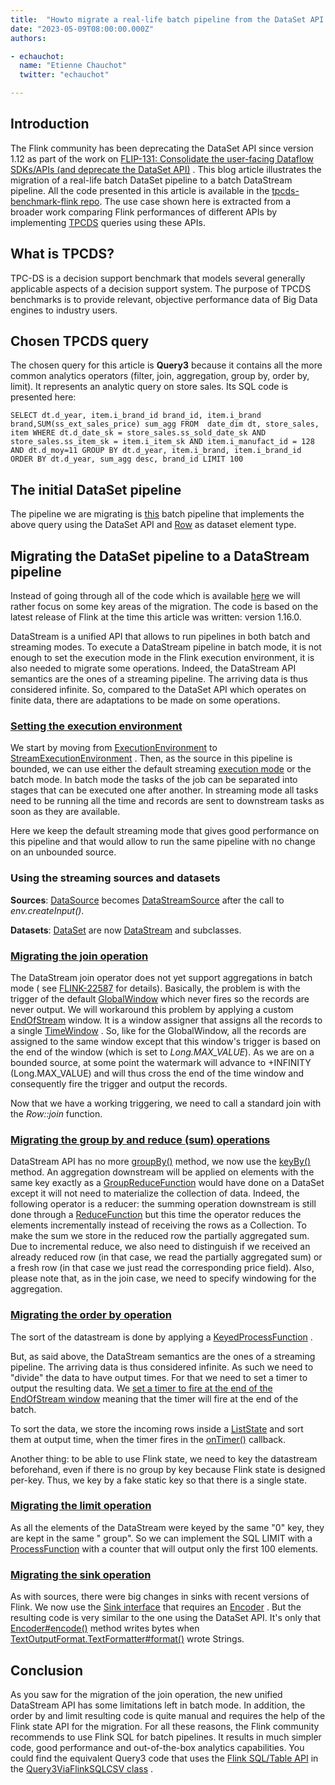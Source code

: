```yaml
---
title:  "Howto migrate a real-life batch pipeline from the DataSet API to the DataStream API"
date: "2023-05-09T08:00:00.000Z"
authors:

- echauchot:
  name: "Etienne Chauchot"
  twitter: "echauchot"

---
```


## Introduction

The Flink community has been deprecating the DataSet API since version 1.12 as part of the work on
[FLIP-131: Consolidate the user-facing Dataflow SDKs/APIs (and deprecate the DataSet API)](https://cwiki.apache.org/confluence/pages/viewpage.action?pageId=158866741)
.
This blog article illustrates the migration of a real-life batch DataSet pipeline to a batch
DataStream pipeline.
All the code presented in this article is available in
the [tpcds-benchmark-flink repo](https://github.com/echauchot/tpcds-benchmark-flink).
The use case shown here is extracted from a broader work comparing Flink performances of different
APIs
by implementing [TPCDS](https://www.tpc.org/tpcds/) queries using these APIs.

## What is TPCDS?

TPC-DS is a decision support benchmark that models several generally applicable aspects of a
decision support system. The purpose of TPCDS benchmarks is to provide relevant, objective
performance data of Big Data engines to industry users.

## Chosen TPCDS query

The chosen query for this article is **Query3**  because it contains all the more common analytics
operators (filter, join, aggregation, group by, order by, limit). It represents an analytic query on
store sales. Its SQL code is presented here:

`SELECT dt.d_year, item.i_brand_id brand_id, item.i_brand brand,SUM(ss_ext_sales_price) sum_agg
FROM  date_dim dt, store_sales, item
WHERE dt.d_date_sk = store_sales.ss_sold_date_sk
AND store_sales.ss_item_sk = item.i_item_sk
AND item.i_manufact_id = 128
AND dt.d_moy=11
GROUP BY dt.d_year, item.i_brand, item.i_brand_id
ORDER BY dt.d_year, sum_agg desc, brand_id
LIMIT 100`

## The initial DataSet pipeline

The pipeline we are migrating
is [this](https://github.com/echauchot/tpcds-benchmark-flink/blob/4273a3bc45d6e4fbdd5fa531fe48f85b8d0a9d3f/src/main/java/org/example/tpcds/flink/Query3ViaFlinkRowDataset.java)
batch pipeline that implements the above query using the DataSet API
and [Row](https://nightlies.apache.org/flink/flink-docs-release-1.16/api/java/org/apache/flink/types/Row.html)
as dataset element type.

## Migrating the DataSet pipeline to a DataStream pipeline

Instead of going through all of the code which is
available [here](https://github.com/echauchot/tpcds-benchmark-flink/blob/4273a3bc45d6e4fbdd5fa531fe48f85b8d0a9d3f/src/main/java/org/example/tpcds/flink/Query3ViaFlinkRowDatastream.java)
we will rather focus on some key areas of the migration. The code is based on the latest release
of Flink at the time this article was written: version 1.16.0.

DataStream is a unified API that allows to run pipelines in both batch and streaming modes. To
execute a DataStream pipeline in batch mode, it is not enough to set the execution mode in the Flink
execution environment, it is also needed to migrate some operations. Indeed, the DataStream API
semantics are the ones of a streaming pipeline. The arriving data is thus considered infinite. So,
compared to the DataSet API which operates on finite data, there are adaptations to be made on some
operations.

### [Setting the execution environment](https://github.com/echauchot/tpcds-benchmark-flink/blob/4273a3bc45d6e4fbdd5fa531fe48f85b8d0a9d3f/src/main/java/org/example/tpcds/flink/Query3ViaFlinkRowDatastream.java#L90-L96)

We start by moving
from [ExecutionEnvironment](https://nightlies.apache.org/flink/flink-docs-release-1.16/api/java/org/apache/flink/api/java/ExecutionEnvironment.html)
to [StreamExecutionEnvironment](https://nightlies.apache.org/flink/flink-docs-release-1.16/api/java/org/apache/flink/streaming/api/environment/StreamExecutionEnvironment.html)
. Then, as the source in this pipeline is bounded, we can use either the default
streaming [execution mode](https://nightlies.apache.org/flink/flink-docs-release-1.16/docs/dev/datastream/execution_mode//)
or the batch mode. In batch mode the tasks of the job can be separated into stages that can be
executed one after another. In streaming mode all tasks need to be running all the time and records
are sent to downstream tasks as soon as they are available.

Here we keep the default streaming mode that gives good performance on this pipeline and that would
allow to run the same pipeline with no change on an unbounded source.

### Using the streaming sources and datasets

**Sources**: [DataSource<T>](https://nightlies.apache.org/flink/flink-docs-release-1.16/api/java/org/apache/flink/api/java/operators/DataSource.html)
becomes [DataStreamSource<T>](https://nightlies.apache.org/flink/flink-docs-release-1.16/api/java/org/apache/flink/streaming/api/datastream/DataStreamSource.html)
after the call to _env.createInput()_.

**Datasets**: [DataSet<T>](https://nightlies.apache.org/flink/flink-docs-release-1.16/api/java/org/apache/flink/api/java/DataSet.html)
are
now [DataStream<T>](https://nightlies.apache.org/flink/flink-docs-release-1.16/api/java/org/apache/flink/streaming/api/datastream/DataStream.html)
and subclasses.

### [Migrating the join operation](https://github.com/echauchot/tpcds-benchmark-flink/blob/4273a3bc45d6e4fbdd5fa531fe48f85b8d0a9d3f/src/main/java/org/example/tpcds/flink/Query3ViaFlinkRowDatastream.java#L129-L135)

The DataStream join operator does not yet support aggregations in batch mode (
see [FLINK-22587](https://issues.apache.org/jira/browse/FLINK-22587) for details). Basically, the
problem is with the trigger of the
default [GlobalWindow](https://nightlies.apache.org/flink/flink-docs-release-1.16/api/java/org/apache/flink/streaming/api/windowing/windows/GlobalWindow.html)
which never fires so the records are never output. We will workaround this problem by applying a
custom [EndOfStream](https://github.com/echauchot/tpcds-benchmark-flink/blob/9589c7c74e7152badee8400d775b4af7a998e487/src/main/java/org/example/tpcds/flink/Query3ViaFlinkRowDatastream.java#L246-L280)
window. It is a window assigner that assigns all the records to a
single [TimeWindow](https://nightlies.apache.org/flink/flink-docs-release-1.16/api/java/org/apache/flink/streaming/api/windowing/windows/TimeWindow.html)
. So, like for the GlobalWindow, all the records are assigned to the same window except that this
window's trigger is based on the end of the window (which is set to _Long.MAX_VALUE_). As we are on
a bounded source, at some point the watermark will advance to +INFINITY (Long.MAX_VALUE) and will
thus cross the end of the time window and consequently fire the trigger and output the records.

Now that we have a working triggering, we need to call a standard join with the  _Row::join_
function.

### [Migrating the group by and reduce (sum) operations](https://github.com/echauchot/tpcds-benchmark-flink/blob/9589c7c74e7152badee8400d775b4af7a998e487/src/main/java/org/example/tpcds/flink/Query3ViaFlinkRowDatastream.java#L145-L169)

DataStream API has no
more [groupBy()](https://nightlies.apache.org/flink/flink-docs-release-1.16/api/java/org/apache/flink/api/java/DataSet.html#groupBy-org.apache.flink.api.java.functions.KeySelector-)
method, we now use
the [keyBy()](https://nightlies.apache.org/flink/flink-docs-release-1.16/api/java/org/apache/flink/streaming/api/datastream/DataStream.html#keyBy-org.apache.flink.api.java.functions.KeySelector-)
method. An aggregation downstream will be applied on elements with the same key exactly as
a [GroupReduceFunction](https://nightlies.apache.org/flink/flink-docs-release-1.16/api/java/org/apache/flink/api/common/functions/GroupReduceFunction.html)
would have done on a DataSet except it will not need to materialize the collection of data. Indeed, the following
operator is a reducer: the summing operation downstream is still done through
a [ReduceFunction](https://nightlies.apache.org/flink/flink-docs-release-1.16/api/java/org/apache/flink/api/common/functions/ReduceFunction.html)
but this time the operator reduces the elements incrementally instead of receiving the rows as a
Collection. To make the sum we store in the reduced row the partially aggregated sum. Due to incremental reduce,
we also need to distinguish if we received an already reduced row (in that case, we read the
partially aggregated sum) or a fresh row (in that case we just read the corresponding price field).
Also, please note that, as in the join case, we need to specify windowing for the aggregation.

### [Migrating the order by operation](https://github.com/echauchot/tpcds-benchmark-flink/blob/9589c7c74e7152badee8400d775b4af7a998e487/src/main/java/org/example/tpcds/flink/Query3ViaFlinkRowDatastream.java#L171-L211)

The sort of the datastream is done by applying
a [KeyedProcessFunction](https://nightlies.apache.org/flink/flink-docs-release-1.16/api/java/org/apache/flink/streaming/api/functions/KeyedProcessFunction.html)
.

But, as said above, the DataStream semantics are the ones of a streaming pipeline. The arriving data
is thus considered infinite. As such we need to "divide" the data to have output times. For that we
need to set a timer to output the resulting data. We [set a timer to fire at the end of the EndOfStream window](https://github.com/echauchot/tpcds-benchmark-flink/blob/9589c7c74e7152badee8400d775b4af7a998e487/src/main/java/org/example/tpcds/flink/Query3ViaFlinkRowDatastream.java#L188)
meaning that the timer will fire at the end of the batch.

To sort the data, we store the incoming rows inside
a [ListState](https://nightlies.apache.org/flink/flink-docs-release-1.16/api/java/org/apache/flink/api/common/state/ListState.html)
and sort them at output time, when the timer fires in
the [onTimer()](https://nightlies.apache.org/flink/flink-docs-release-1.16/api/java/org/apache/flink/streaming/api/functions/KeyedProcessFunction.html#onTimer-long-org.apache.flink.streaming.api.functions.KeyedProcessFunction.OnTimerContext-org.apache.flink.util.Collector-)
callback.

Another thing: to be able to use Flink state, we need to key the datastream beforehand, even if
there
is no group by key because Flink state is designed per-key. Thus, we key by a fake static key so
that there is a single state.

### [Migrating the limit operation](https://github.com/echauchot/tpcds-benchmark-flink/blob/9589c7c74e7152badee8400d775b4af7a998e487/src/main/java/org/example/tpcds/flink/Query3ViaFlinkRowDatastream.java#L213-L223)

As all the elements of the DataStream were keyed by the same "0" key, they are kept in the same "
group". So we can implement the SQL LIMIT with
a [ProcessFunction](https://nightlies.apache.org/flink/flink-docs-release-1.16/api/java/org/apache/flink/streaming/api/functions/ProcessFunction.html)
with a counter that will output only the first 100 elements.

### [Migrating the sink operation](https://github.com/echauchot/tpcds-benchmark-flink/blob/9589c7c74e7152badee8400d775b4af7a998e487/src/main/java/org/example/tpcds/flink/Query3ViaFlinkRowDatastream.java#L225-L236)

As with sources, there were big changes in sinks with recent versions of Flink. We now use
the [Sink interface](https://nightlies.apache.org/flink/flink-docs-release-1.16/api/java/org/apache/flink/api/connector/sink2/Sink.html)
that requires
an [Encoder](https://nightlies.apache.org/flink/flink-docs-release-1.16/api/java/org/apache/flink/api/common/serialization/Encoder.html)
. But the resulting code is very similar to the one using the DataSet API. It's only
that [Encoder#encode()](https://nightlies.apache.org/flink/flink-docs-release-1.16/api/java/org/apache/flink/api/common/serialization/Encoder.html#encode-IN-java.io.OutputStream-)
method writes bytes
when [TextOutputFormat.TextFormatter#format()](https://nightlies.apache.org/flink/flink-docs-release-1.16/api/java/org/apache/flink/api/java/io/TextOutputFormat.TextFormatter.html#format-IN-)
wrote Strings.

## Conclusion

As you saw for the migration of the join operation, the new unified DataStream API has some
limitations left in batch mode. In addition, the order by and limit resulting code is quite manual
and requires the help of the Flink state API for the migration. For all these reasons, the Flink
community recommends to use Flink SQL for batch pipelines. It results in much simpler code, good
performance and out-of-the-box analytics capabilities. You could find the equivalent Query3 code
that uses
the [Flink SQL/Table API](https://nightlies.apache.org/flink/flink-docs-release-1.16/docs/dev/table/overview/)
in
the [Query3ViaFlinkSQLCSV class](https://github.com/echauchot/tpcds-benchmark-flink/blob/9589c7c74e7152badee8400d775b4af7a998e487/src/main/java/org/example/tpcds/flink/Query3ViaFlinkSQLCSV.java)
.